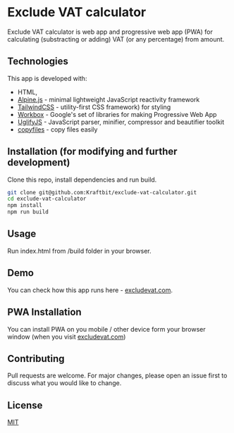 # Exclude VAT calculator

Exclude VAT calculator is web app and progressive web app (PWA) for calculating (substracting or adding) VAT (or any percentage) from amount.

## Technologies

This app is developed with:
* HTML,
* [Alpine.js](https://github.com/alpinejs/alpine) - minimal lightweight JavaScript reactivity framework
* [TailwindCSS](https://tailwindcss.com/) - utility-first CSS framework) for styling
* [Workbox](https://developers.google.com/web/tools/workbox) - Google's set of libraries for making Progressive Web App
* [UglifyJS](https://www.npmjs.com/package/uglify-js) - JavaScript parser, minifier, compressor and beautifier toolkit
* [copyfiles](https://www.npmjs.com/package/copyfiles) - copy files easily

## Installation (for modifying and further development)

Clone this repo, install dependencies and run build.

```bash
git clone git@github.com:Kraftbit/exclude-vat-calculator.git
cd exclude-vat-calculator
npm install
npm run build
```

## Usage

Run index.html from /build folder in your browser.

## Demo

You can check how this app runs here - [excludevat.com](https://excludevat.com).

## PWA Installation 

You can install PWA on you mobile / other device form your browser window (when you visit [excludevat.com](https://excludevat.com))

## Contributing
Pull requests are welcome. For major changes, please open an issue first to discuss what you would like to change.

## License
[MIT](https://choosealicense.com/licenses/mit/)